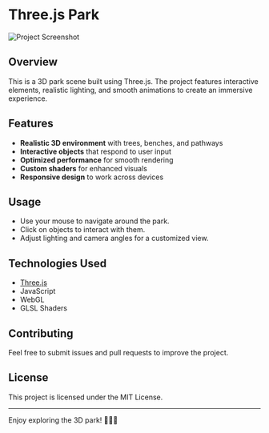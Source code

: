 # Three.js Park

![Project Screenshot](https://github.com/user-attachments/assets/d801736d-007b-4edb-b003-4e44cbf3a65b)

## Overview
This is a 3D park scene built using Three.js. The project features interactive elements, realistic lighting, and smooth animations to create an immersive experience.

## Features
- **Realistic 3D environment** with trees, benches, and pathways
- **Interactive objects** that respond to user input
- **Optimized performance** for smooth rendering
- **Custom shaders** for enhanced visuals
- **Responsive design** to work across devices

## Usage
- Use your mouse to navigate around the park.
- Click on objects to interact with them.
- Adjust lighting and camera angles for a customized view.

## Technologies Used
- [Three.js](https://threejs.org/)
- JavaScript
- WebGL
- GLSL Shaders

## Contributing
Feel free to submit issues and pull requests to improve the project.

## License
This project is licensed under the MIT License.

---

Enjoy exploring the 3D park! 🌳🎡🎠

